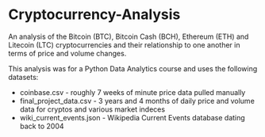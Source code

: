 # Cryptocurrency-Analysis

An analysis of the Bitcoin (BTC), Bitcoin Cash (BCH), Ethereum (ETH) and Litecoin (LTC) cryptocurrencies and their relationship to one another in terms of price and volume changes.

This analysis was for a Python Data Analytics course and uses the following datasets:
* coinbase.csv - roughly 7 weeks of minute price data pulled manually
* final_project_data.csv - 3 years and 4 months of daily price and volume data for cryptos and various market indeces
* wiki_current_events.json - Wikipedia Current Events database dating back to 2004
